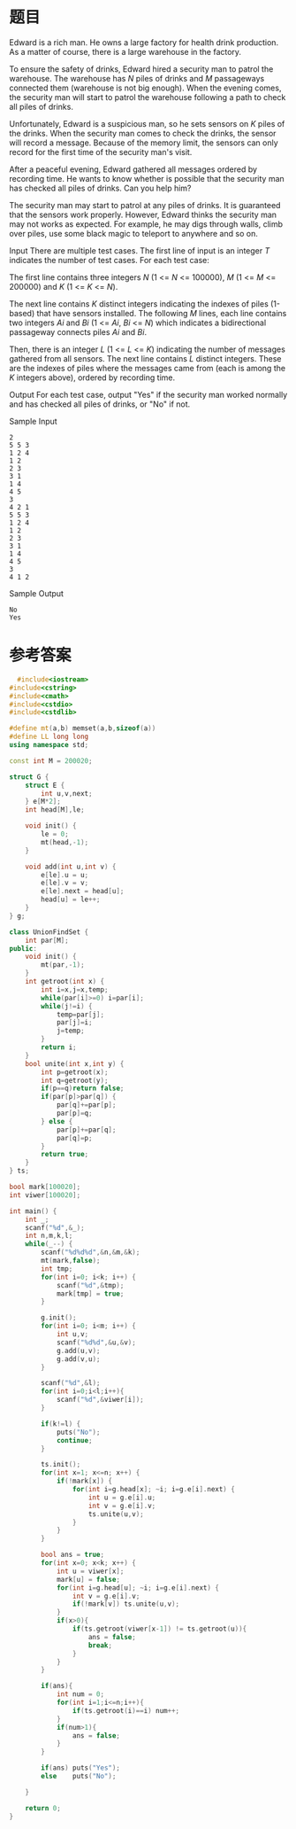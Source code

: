 # 题目
Edward is a rich man. He owns a large factory for health drink production. As a matter of course, there is a large warehouse in the factory.

To ensure the safety of drinks, Edward hired a security man to patrol the warehouse. The warehouse has <var>N</var> piles of drinks and <var>M</var> passageways connected them (warehouse is not big enough). When the evening comes, the security man will start to patrol the warehouse following a path to check all piles of drinks.

Unfortunately, Edward is a suspicious man, so he sets sensors on <var>K</var> piles of the drinks. When the security man comes to check the drinks, the sensor will record a message. Because of the memory limit, the sensors can only record for the first time of the security man's visit.

After a peaceful evening, Edward gathered all messages ordered by recording time. He wants to know whether is possible that the security man has checked all piles of drinks. Can you help him?

The security man may start to patrol at any piles of drinks. It is guaranteed that the sensors work properly. However, Edward thinks the security man may not works as expected. For example, he may digs through walls, climb over piles, use some black magic to teleport to anywhere and so on.

Input
There are multiple test cases. The first line of input is an integer <var>T</var> indicates the number of test cases. For each test case:

The first line contains three integers <var>N</var> (1 <= <var>N</var> <= 100000), <var>M</var> (1 <= <var>M</var> <= 200000) and <var>K</var> (1 <= <var>K</var> <= <var>N</var>).

The next line contains <var>K</var> distinct integers indicating the indexes of piles (1-based) that have sensors installed. The following <var>M</var> lines, each line contains two integers <var>Ai</var> and <var>Bi</var> (1 <= <var>Ai</var>, <var>Bi</var> <= <var>N</var>) which indicates a bidirectional passageway connects piles <var>Ai</var> and <var>Bi</var>.

Then, there is an integer <var>L</var> (1 <= <var>L</var> <= <var>K</var>) indicating the number of messages gathered from all sensors. The next line contains <var>L</var> distinct integers. These are the indexes of piles where the messages came from (each is among the <var>K</var> integers above), ordered by recording time.

Output
For each test case, output "Yes" if the security man worked normally and has checked all piles of drinks, or "No" if not.

Sample Input
```
2
5 5 3
1 2 4
1 2
2 3
3 1
1 4
4 5
3
4 2 1
5 5 3
1 2 4
1 2
2 3
3 1
1 4
4 5
3
4 1 2
```
Sample Output
```
No
Yes
```
# 参考答案
```c++
  #include<iostream>
#include<cstring>
#include<cmath>
#include<cstdio>
#include<cstdlib>

#define mt(a,b) memset(a,b,sizeof(a))
#define LL long long
using namespace std;

const int M = 200020;

struct G {
    struct E {
        int u,v,next;
    } e[M*2];
    int head[M],le;

    void init() {
        le = 0;
        mt(head,-1);
    }

    void add(int u,int v) {
        e[le].u = u;
        e[le].v = v;
        e[le].next = head[u];
        head[u] = le++;
    }
} g;

class UnionFindSet { 
    int par[M];
public:
    void init() {
        mt(par,-1);
    }
    int getroot(int x) {
        int i=x,j=x,temp;
        while(par[i]>=0) i=par[i];
        while(j!=i) {
            temp=par[j];
            par[j]=i;
            j=temp;
        }
        return i;
    }
    bool unite(int x,int y) {
        int p=getroot(x);
        int q=getroot(y);
        if(p==q)return false;
        if(par[p]>par[q]) {
            par[q]+=par[p];
            par[p]=q;
        } else {
            par[p]+=par[q];
            par[q]=p;
        }
        return true;
    }
} ts;

bool mark[100020];
int viwer[100020];

int main() {
    int _;
    scanf("%d",&_);
    int n,m,k,l;
    while(_--) {
        scanf("%d%d%d",&n,&m,&k);
        mt(mark,false);
        int tmp;
        for(int i=0; i<k; i++) {
            scanf("%d",&tmp);
            mark[tmp] = true;
        }

        g.init();
        for(int i=0; i<m; i++) {
            int u,v;
            scanf("%d%d",&u,&v);
            g.add(u,v);
            g.add(v,u);
        }

        scanf("%d",&l);
        for(int i=0;i<l;i++){
            scanf("%d",&viwer[i]);
        }

        if(k!=l) {
            puts("No");
            continue;
        }

        ts.init();
        for(int x=1; x<=n; x++) {
            if(!mark[x]) {
                for(int i=g.head[x]; ~i; i=g.e[i].next) {
                    int u = g.e[i].u;
                    int v = g.e[i].v;
                    ts.unite(u,v);
                }
            }
        }

        bool ans = true;
        for(int x=0; x<k; x++) {
            int u = viwer[x];
            mark[u] = false;
            for(int i=g.head[u]; ~i; i=g.e[i].next) {
                int v = g.e[i].v;
                if(!mark[v]) ts.unite(u,v);
            }
            if(x>0){
                if(ts.getroot(viwer[x-1]) != ts.getroot(u)){
                    ans = false;
                    break;
                }
            }
        }

        if(ans){
            int num = 0;
            for(int i=1;i<=n;i++){
                if(ts.getroot(i)==i) num++;
            }
            if(num>1){
                ans = false;
            }
        }

        if(ans) puts("Yes");
        else    puts("No");

    }

    return 0;
}
